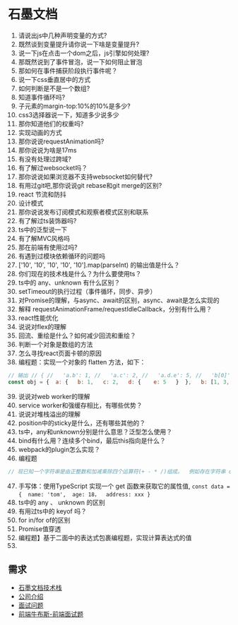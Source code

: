 # 石墨文档

1. 请说出js中几种声明变量的方式?
2. 既然谈到变量提升请你说一下啥是变量提升?
3. 说一下js在点击一个dom之后，js引擎如何处理?
4. 那既然说到了事件冒泡，说一下如何阻止冒泡
5. 那如何在事件捕获阶段执行事件呢？
6. 说一下css垂直居中的方式
7. 如何判断是不是一个数组?
8. 知道事件循环吗?
9. 子元素的margin-top:10%的10%是多少?
10. css3选择器说一下，知道多少说多少
11. 那你知道他们的权重吗?
12. 实现动画的方式
13. 那你说说requestAnimation吗?
14. 那你说说为啥是17ms
15. 有没有处理过跨域?
16. 有了解过websocket吗？
17. 那你说说如果浏览器不支持websocket如何替代?
18. 有用过git吧,那你说说git rebase和git merge的区别?
19. react 节流和防抖
20. 设计模式
21. 那你说说发布订阅模式和观察者模式区别和联系
22. 有了解过ts装饰器吗?
23. ts中的泛型说一下
24. 有了解MVC风格吗
25. 那在前端有使用过吗?
26. 有遇到过模块依赖循环的问题吗
27. ['10', '10', '10', '10', '10'].map(parseInt) 的输出值是什么？
28. 你们现在的技术栈是什么？为什么要使用ts？
29. ts中的 any、unknown 有什么区别？
30. setTimeout的执行过程（事件循环，同步、异步）
31. 对Promise的理解，与async、await的区别，async、await是怎么实现的
32. 解释 requestAnimationFrame/requestIdleCallback，分别有什么用？
33. react性能优化
34. 说说对flex的理解
35. 回流、重绘是什么？如何减少回流和重绘？
36. 判断一个对象是数组的方法
37. 怎么寻找react页面卡顿的原因
38. 编程题：实现一个对象的 flatten 方法，如下：

  ```js
  // 输出 // { //   'a.b': 1, //   'a.c': 2, //   'a.d.e': 5, //   'b[0]': 1, //   'b[1]': 3, //   'b[2].a': 2, //   'b[2].b': 3 //    c: 3 // }
  const obj = {  a: {   b: 1,   c: 2,   d: {    e: 5   }  },   b: [1, 3, {a: 2, b: 3}],   c: 3 }

  ```

39. 说说对web worker的理解
40. service worker和强缓存相比，有哪些优势？
41. 说说对堆栈溢出的理解
42. position中的sticky是什么，还有哪些其他的？
43. ts中，any和unknown分别是什么意思？泛型怎么使用？
44. bind有什么用？连续多个bind，最后this指向是什么？
45. webpack的plugin怎么实现？
46. 编程题

```js
// 现已知一个字符串是由正整数和加减乘除四个运算符(+ - * /)组成。  例如存在字符串 const str = '11+2-3*4+5/2*4+10/5'，现在需要将高优先级运算，用小括号包裹起来，例如结果为 '11+2-(3*4)+(5/2*4)+(10/5)'。注意可能会出现连续的乘除运算，需要包裹到一起。  请用 JavaScript 实现这一过程
```

47. 手写体：使用TypeScript 实现一个 get 函数来获取它的属性值, `const data = {  name: 'tom',  age: 18，  address: xxx }`
48. ts中的 any 、 unknown 的区别
49. 有用过ts中的 keyof 吗？
50. for in/for of的区别
51. Promise值穿透
52. 编程题】基于二面中的表达式包裹编程题，实现计算表达式的值
53.

## 需求

- [石墨文档技术栈](https://zhuanlan.zhihu.com/p/28404573)
- [公司介绍](https://cn.100offer.com/companies/81968159)
- [面试问题](https://juejin.cn/post/7270822872707252276)
- [前端牛布斯-前端面试题](https://www.nowcoder.com/discuss/353158963195748352)
